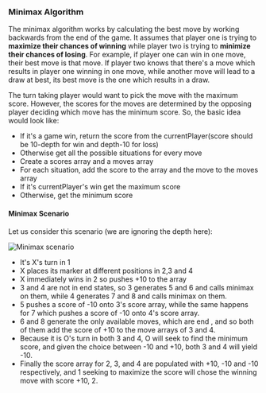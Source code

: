 ### Minimax Algorithm

The minimax algorithm works by calculating the best move by working backwards from the end of the game. It assumes that player one is trying to **maximize their chances of winning** while player two is trying to **minimize their chances of losing**. For example, if player one can win in one move, their best move is that move. If player two knows that there's a move which results in player one winning in one move, while another move will lead to a draw at best, its best move is the one which results in a draw.

The turn taking player would want to pick the move with the maximum score. However, the scores for the moves are determined by the opposing player deciding which move has the minimum score.
So, the basic idea would look like:

- If it's a game win, return the score from the currentPlayer(score should be 10-depth for win and depth-10 for loss)
- Otherwise get all the possible situations for every move
- Create a scores array and a moves array
- For each situation, add the score to the array and the move to the moves array
- If it's currentPlayer's win get the maximum score
- Otherwise, get the minimum score

#### Minimax Scenario

Let us consider this scenario (we are ignoring the depth here):

![Minimax scenario](../../../Pictures/minimax-image.png)

- It's X's turn in 1
- X places its marker at different positions in 2,3 and 4
- X immediately wins in 2 so pushes +10 to the array
- 3 and 4 are not in end states, so 3 generates 5 and 6 and calls minimax on them, while 4 generates 7 and 8 and calls minimax on them.
- 5 pushes a score of -10 onto 3's score array, while the same happens for 7 which pushes a score of -10 onto 4's score array.
- 6 and 8 generate the only available moves, which are end , and so both of them add the score of +10 to the move arrays of 3 and 4.
- Because it is O's turn in both 3 and 4, O will seek to find the minimum score, and given the choice between -10 and +10, both 3 and 4 will yield -10.
- Finally the score array for 2, 3, and 4 are populated with +10, -10 and -10 respectively, and 1 seeking to maximize the score will chose the winning move with score +10, 2.
